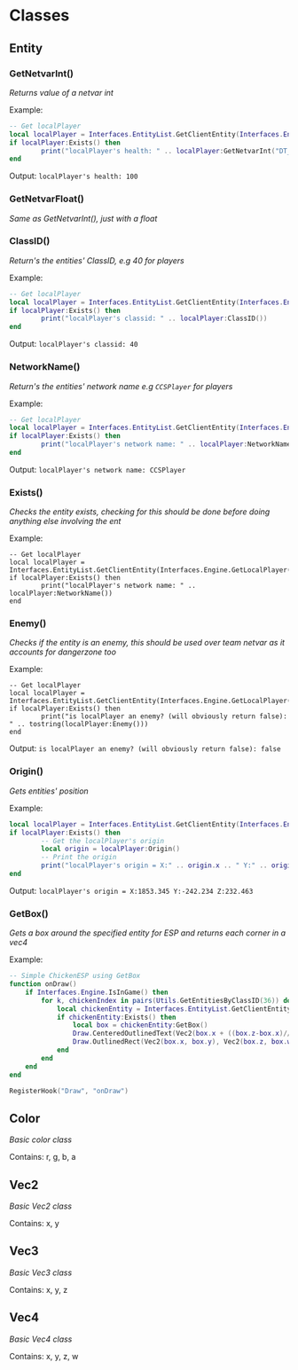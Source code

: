 # Classes
## Entity

### GetNetvarInt()
*Returns value of a netvar int*

Example:
```lua
-- Get localPlayer
local localPlayer = Interfaces.EntityList.GetClientEntity(Interfaces.Engine.GetLocalPlayer())
if localPlayer:Exists() then
        print("localPlayer's health: " .. localPlayer:GetNetvarInt("DT_BasePlayer", "m_iHealth"))
end
```
Output: `localPlayer's health: 100`

### GetNetvarFloat()
*Same as GetNetvarInt(), just with a float*

### ClassID()
*Return's the entities' ClassID, e.g 40 for players*

Example:
```lua
-- Get localPlayer
local localPlayer = Interfaces.EntityList.GetClientEntity(Interfaces.Engine.GetLocalPlayer())
if localPlayer:Exists() then
        print("localPlayer's classid: " .. localPlayer:ClassID())
end
```
Output: `localPlayer's classid: 40`

### NetworkName()
*Return's the entities' network name e.g `CCSPlayer` for players*

Example:
```lua
-- Get localPlayer
local localPlayer = Interfaces.EntityList.GetClientEntity(Interfaces.Engine.GetLocalPlayer())
if localPlayer:Exists() then
        print("localPlayer's network name: " .. localPlayer:NetworkName())
end
```
Output: `localPlayer's network name: CCSPlayer`

### Exists()
*Checks the entity exists, checking for this should be done before doing anything else involving the ent*

Example:
```
-- Get localPlayer
local localPlayer = Interfaces.EntityList.GetClientEntity(Interfaces.Engine.GetLocalPlayer())
if localPlayer:Exists() then
        print("localPlayer's network name: " .. localPlayer:NetworkName())
end
```

### Enemy()
*Checks if the entity is an enemy, this should be used over team netvar as it accounts for dangerzone too*

Example:
```
-- Get localPlayer
local localPlayer = Interfaces.EntityList.GetClientEntity(Interfaces.Engine.GetLocalPlayer())
if localPlayer:Exists() then
        print("is localPlayer an enemy? (will obviously return false): " .. tostring(localPlayer:Enemy()))
end
```
Output: `is localPlayer an enemy? (will obviously return false): false`

### Origin()
*Gets entities' position*

Example:
```lua
local localPlayer = Interfaces.EntityList.GetClientEntity(Interfaces.Engine.GetLocalPlayer())
if localPlayer:Exists() then
        -- Get the localPlayer's origin
        local origin = localPlayer:Origin()
        -- Print the origin
        print("localPlayer's origin = X:" .. origin.x .. " Y:" .. origin.y .. " Z:" .. origin.z)
end
```

Output: `localPlayer's origin = X:1853.345 Y:-242.234 Z:232.463`

### GetBox()
*Gets a box around the specified entity for ESP and returns each corner in a vec4*

Example:
```lua
-- Simple ChickenESP using GetBox
function onDraw()
	if Interfaces.Engine.IsInGame() then
		for k, chickenIndex in pairs(Utils.GetEntitiesByClassID(36)) do
			local chickenEntity = Interfaces.EntityList.GetClientEntity(chickenIndex)
			if chickenEntity:Exists() then
				local box = chickenEntity:GetBox()
				Draw.CenteredOutlinedText(Vec2(box.x + ((box.z-box.x)//2), box.y - 14), Color(255, 255, 255, 255), Color(0, 0, 0, 255), "Chicken")
				Draw.OutlinedRect(Vec2(box.x, box.y), Vec2(box.z, box.w), Color(255, 255, 255, 255), Color(0, 0, 0, 255), 1)
			end
		end
	end
end

RegisterHook("Draw", "onDraw")
```

## Color
*Basic color class*

Contains: r, g, b, a

## Vec2
*Basic Vec2 class*

Contains: x, y

## Vec3
*Basic Vec3 class*

Contains: x, y, z

## Vec4
*Basic Vec4 class*

Contains: x, y, z, w
